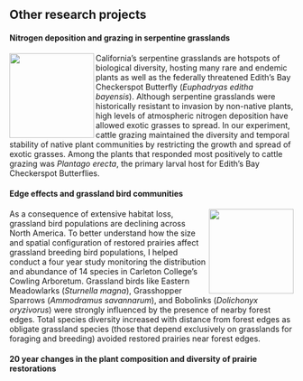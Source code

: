## Other research projects

#### Nitrogen deposition and grazing in serpentine grasslands

<img src="https://jaredjbeck.github.io/CAdoEIHVEAEsz_Y.jpg" align="left" width="150"> California’s serpentine grasslands are hotspots of biological diversity, hosting many rare and endemic plants as well as the federally threatened Edith’s Bay Checkerspot Butterfly (*Euphadryas editha bayensis*). Although serpentine grasslands were historically resistant to invasion by non-native plants, high levels of atmospheric nitrogen deposition have allowed exotic grasses to spread. In our experiment, cattle grazing maintained the diversity and temporal stability of native plant communities by restricting the growth and spread of exotic grasses. Among the plants that responded most positively to cattle grazing was *Plantago erecta*, the primary larval host for Edith’s Bay Checkerspot Butterflies.



#### Edge effects and grassland bird communities

<img src="https://jaredjbeck.github.io/henslows.jpg" align="right" width="150"> As a consequence of extensive habitat loss, grassland bird populations are declining across North America. To better understand how the size and spatial configuration of restored prairies affect grassland breeding bird populations, I helped conduct a four year study monitoring the distribution and abundance of 14 species in Carleton College’s Cowling Arboretum. Grassland birds like Eastern Meadowlarks (*Sturnella magna*), Grasshopper Sparrows (*Ammodramus savannarum*), and Bobolinks (*Dolichonyx oryzivorus*) were strongly influenced by the presence of nearby forest edges. Total species diversity increased with distance from forest edges as obligate grassland species (those that depend exclusively on grasslands for foraging and breeding) avoided restored prairies near forest edges.



#### 20 year changes in the plant composition and diversity of prairie restorations
